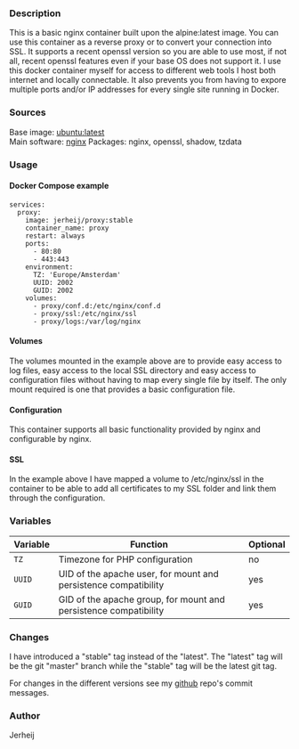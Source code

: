 
### Description
This is a basic nginx container built upon the alpine:latest image. You can use this container as a reverse proxy or to convert your connection into SSL. It supports a recent openssl version so you are able to use most, if not all, recent openssl features even if your base OS does not support it. I use this docker container myself for access to different web tools I host both internet and locally connectable. It also prevents you from having to expore multiple ports and/or IP addresses for every single site running in Docker.

### Sources
Base image: [ubuntu:latest](https://hub.docker.com/_/ubuntu/)  
Main software: [nginx](https://www.nginx.com/)
Packages: nginx, openssl, shadow, tzdata

### Usage

#### Docker Compose example
```
services:
  proxy:
    image: jerheij/proxy:stable
    container_name: proxy
    restart: always
    ports:
      - 80:80
      - 443:443
    environment:
      TZ: 'Europe/Amsterdam'
      UUID: 2002
      GUID: 2002
    volumes:
      - proxy/conf.d:/etc/nginx/conf.d
      - proxy/ssl:/etc/nginx/ssl
      - proxy/logs:/var/log/nginx
```
#### Volumes
The volumes mounted in the example above are to provide easy access to log files, easy access to the local SSL directory and easy access to configuration files without having to map every single file by itself. The only mount required is one that provides a basic configuration file.

#### Configuration
This container supports all basic functionality provided by nginx and configurable by nginx. 

#### SSL
In the example above I have mapped a volume to /etc/nginx/ssl in the container to be able to add all certificates to my SSL folder and link them through the configuration.

### Variables
| Variable | Function | Optional |
| --- | --- | --- |
| `TZ` | Timezone for PHP configuration | no |
|`UUID`| UID of the apache user, for mount and persistence compatibility | yes |
|`GUID`| GID of the apache group, for mount and persistence compatibility| yes |

### Changes
I have introduced a "stable" tag instead of the "latest". The "latest" tag will be the git "master" branch while the "stable" tag will be the latest git tag.

For changes in the different versions see my [github](https://github.com/jerheij/docker-proxy) repo's commit messages.

### Author
Jerheij
